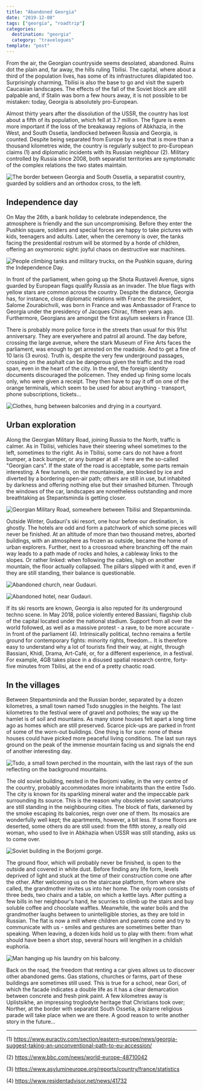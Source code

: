 ```yaml
---
title: "Abandoned Georgia"
date: "2019-12-08"
tags: ["georgia", "roadtrip"]
categories:
  destination: "georgia"
  category: "travelogues"
template: "post"
---
```

From the air, the Georgian countryside seems desolated, abandoned. Ruins dot the plain and, far away, the hills ruling Tbilisi. The capital, where about a third of the population lives, has some of its infrastructures dilapidated too. Surprisingly charming, Tbilisi is also the base to go and visit the superb Caucasian landscapes. The effects of the fall of the Soviet block are still palpable and, if Stalin was born a few hours away, it is not possible to be mistaken: today, Georgia is absolutely pro-European.

Almost thirty years after the dissolution of the USSR, the country has lost about a fifth of its population, which fell at 3.7 million. The figure is even more important if the loss of the breakaway regions of Abkhazia, in the West, and South Ossetia, landlocked between Russia and Georgia, is counted. Despite being separated from Europe by a sea that is more than a thousand kilometres wide, the country is regularly subject to pro-European claims (1) and diplomatic incidents with its Russian neighbour (2). Military controlled by Russia since 2008, both separatist territories are symptomatic of the complex relations the two states maintain.

![The border between Georgia and South Ossetia, a separatist country, guarded by soldiers and an orthodox cross, to the left.](../../../images/georgia/south-ossetian-border.jpg "South Ossetian Border")

## Independence day

On May the 26th, a bank holiday to celebrate independence, the atmosphere is friendly and the sun uncompromising. Before they enter the Pushkin square, soldiers and special forces are happy to take pictures with kids, teenagers and adults. Later, when the ceremony is over, the tanks facing the presidential rostrum will be stormed by a horde of children, offering an oxymoronic sight: joyful chaos on destructive war machines.

![People climbing tanks and military trucks, on the Pushkin square, during the Independence Day.](../../../images/georgia/tbilisi-pushkin-square.jpg "Pushkin Square")

In front of the parliament, when going up the Shota Rustaveli Avenue, signs guarded by European flags qualify Russia as an invader. The blue flags with yellow stars are common across the country. Despite the distance, Georgia has, for instance, close diplomatic relations with France: the president, Salome Zourabichvili, was born in France and was Ambassador of France to Georgia under the presidency of Jacques Chirac, fifteen years ago. Furthermore, Georgians are amongst the first asylum seekers in France (3).

There is probably more police force in the streets than usual for this 91st anniversary. They are everywhere and patrol all around. The day before, crossing the large avenue, where the stark Museum of Fine Arts faces the parliament, was enough to get arrested on the roadside. And to get a fine of 10 laris (3 euros). Truth is, despite the very few underground passages, crossing on the asphalt can be dangerous given the traffic and the road span, even in the heart of the city. In the end, the foreign identity documents discouraged the policemen. They ended up fining some locals only, who were given a receipt. They then have to pay it off on one of the orange terminals, which seem to be used for about anything - transport, phone subscriptions, tickets...

![Clothes, hung between balconies and drying in a courtyard.](../../../images/georgia/tbilisi-courtyard.jpg "Courtyard")

## Urban exploration

Along the Georgian Military Road, joining Russia to the North, traffic is calmer. As in Tbilisi, vehicles have their steering wheel sometimes to the left, sometimes to the right. As in Tbilisi, some cars do not have a front bumper, a back bumper, or any bumper at all - here are the so-called "Georgian cars". If the state of the road is acceptable, some parts remain interesting. A few tunnels, on the mountainside, are blocked by ice and diverted by a bordering open-air path; others are still in use, but inhabited by darkness and offering nothing else but their smashed bitumen. Through the windows of the car, landscapes are nonetheless outstanding and more breathtaking as Stepantsminda is getting closer.

![Georgian Military Road, somewhere between Tbilisi and Stepantsminda.](../../../images/georgia/military-road.jpg "Georgian Military road")

Outside Winter, Gudauri's ski resort, one hour before our destination, is ghostly. The hotels are odd and form a patchwork of which some pieces will never be finished. At an altitude of more than two thousand metres, aborted buildings, with an atmosphere as frozen as outside, became the home of urban explorers. Further, next to a crossroad where branching off the main way leads to a path made of rocks and holes, a cableway links to the slopes. Or rather linked: when following the cables, high on another mountain, the floor actually collapsed. The pillars slipped with it and, even if they are still standing, their balance is questionable.

![Abandoned church, near Gudauri.](../../../images/georgia/gudauri-abandoned-church.jpg "Abandoned church")

![Abandoned hotel, near Gudauri.](../../../images/georgia/gudauri-abandoned-hotel.jpg "Abandoned hotel")

If its ski resorts are known, Georgia is also reputed for its underground techno scene. In May 2018, police violently entered Bassiani, flagship club of the capital located under the national stadium. Support from all over the world followed, as well as a massive protest - a rave, to be more accurate - in front of the parliament (4). Intrinsically political, techno remains a fertile ground for contemporary fights: minority rights, freedom... It is therefore easy to understand why a lot of tourists find their way, at night, through Bassiani, Khidi, Drama, Art-Café, or, for a different experience, in a festival. For example, 4GB takes place in a disused spatial research centre, forty-five minutes from Tbilisi, at the end of a pretty chaotic road.

## In the villages

Between Stepantsminda and the Russian border, separated by a dozen kilometres, a small town named Tsdo snuggles in the heights. The last kilometres to the festival were of gravel and potholes; the way up the hamlet is of soil and mountains. As many stone houses felt apart a long time ago as homes which are still preserved. Scarce pick-ups are parked in front of some of the worn-out buildings. One thing is for sure: none of these houses could have picked more peaceful living conditions. The last sun rays ground on the peak of the immense mountain facing us and signals the end of another interesting day.

![Tsdo, a small town perched in the mountain, with the last rays of the sun reflecting on the background mountains.](../../../images/georgia/tsdo.jpg "Tsdo")

The old soviet building, nested in the Borjomi valley, in the very centre of the country, probably accommodates more inhabitants than the entire Tsdo. The city is known for its sparkling mineral water and the impeccable park surrounding its source. This is the reason why obsolete soviet sanatoriums are still standing in the neighbouring cities. The block of flats, darkened by the smoke escaping its balconies, reign over one of them. Its mosaics are wonderfully well kept; the apartments, however, a bit less. If some floors are deserted, some others do are still used: from the fifth storey, a really old woman, who used to live in Abkhazia when USSR was still standing, asks us to come over.

![Soviet building in the Borjomi gorge.](../../../images/georgia/borjomi-soviet-building.jpg "Soviet building")

The ground floor, which will probably never be finished, is open to the outside and covered in white dust. Before finding any life form, levels deprived of light and stuck at the time of their construction come one after the other. After welcoming us on the staircase platform, from where she called, the grandmother invites us into her home. The only room consists of three beds, two chairs and a table, on which a kettle lays. After putting a few bills in her neighbour's hand, he scurries to climb up the stairs and buy soluble coffee and chocolate waffles. Meanwhile, the water boils and the grandmother laughs between to unintelligible stories, as they are told in Russian. The flat is now a mill where children and parents come and try to communicate with us - smiles and gestures are sometimes better than speaking. When leaving, a dozen kids hold us to play with them: from what should have been a short stop, several hours will lengthen in a childish euphoria.

![Man hanging up his laundry on his balcony.](../../../images/georgia/borjomi-building-balcony.jpg "Soviet building")

Back on the road, the freedom that renting a car gives allows us to discover other abandoned gems. Gas stations, churches or farms, part of these buildings are sometimes still used. This is true for a school, near Gori, of which the facade indicates a double life as it has a clear demarcation between concrete and fresh pink paint. A few kilometres away is Uplistsikhe, an impressing troglodyte heritage that Christians took over; Norther, at the border with separatist South Ossetia, a bizarre religious parade will take place when we are there. A good reason to write another story in the future...

-----

(1) https://www.euractiv.com/section/eastern-europe/news/georgia-suggest-taking-an-unconventional-path-to-eu-accession/

(2) https://www.bbc.com/news/world-europe-48710042

(3) https://www.asylumineurope.org/reports/country/france/statistics

(4) https://www.residentadvisor.net/news/41732